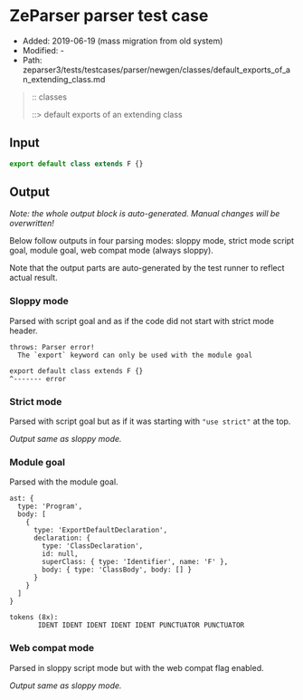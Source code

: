 # ZeParser parser test case

- Added: 2019-06-19 (mass migration from old system)
- Modified: -
- Path: zeparser3/tests/testcases/parser/newgen/classes/default_exports_of_an_extending_class.md

> :: classes
>
> ::> default exports of an extending class

## Input

`````js
export default class extends F {}
`````

## Output

_Note: the whole output block is auto-generated. Manual changes will be overwritten!_

Below follow outputs in four parsing modes: sloppy mode, strict mode script goal, module goal, web compat mode (always sloppy).

Note that the output parts are auto-generated by the test runner to reflect actual result.

### Sloppy mode

Parsed with script goal and as if the code did not start with strict mode header.

`````
throws: Parser error!
  The `export` keyword can only be used with the module goal

export default class extends F {}
^------- error
`````

### Strict mode

Parsed with script goal but as if it was starting with `"use strict"` at the top.

_Output same as sloppy mode._

### Module goal

Parsed with the module goal.

`````
ast: {
  type: 'Program',
  body: [
    {
      type: 'ExportDefaultDeclaration',
      declaration: {
        type: 'ClassDeclaration',
        id: null,
        superClass: { type: 'Identifier', name: 'F' },
        body: { type: 'ClassBody', body: [] }
      }
    }
  ]
}

tokens (8x):
       IDENT IDENT IDENT IDENT IDENT PUNCTUATOR PUNCTUATOR
`````


### Web compat mode

Parsed in sloppy script mode but with the web compat flag enabled.

_Output same as sloppy mode._
